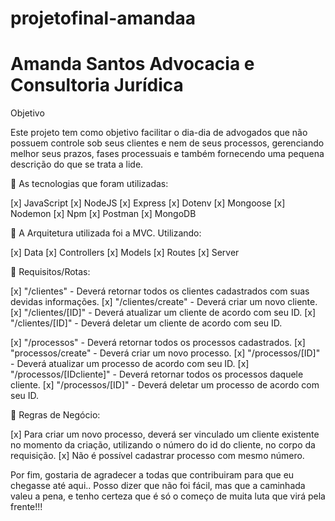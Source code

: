 # projetofinal-amandaa


 # Amanda Santos Advocacia e Consultoria Jurídica



Objetivo

Este projeto tem como objetivo facilitar o dia-dia de advogados que não possuem controle sob seus clientes e nem de seus processos, gerenciando melhor seus prazos, fases processuais e também fornecendo uma pequena descrição do que se trata a lide.


:triangular_flag_on_post: As tecnologias que foram utilizadas:


[x] JavaScript
[x] NodeJS
[x] Express
[x] Dotenv
[x] Mongoose
[x] Nodemon
[x] Npm
[x] Postman
[x] MongoDB

:triangular_flag_on_post: A Arquitetura utilizada foi a MVC. Utilizando:

[x] Data
[x] Controllers
[x] Models
[x] Routes
[x] Server 

:triangular_flag_on_post: Requisitos/Rotas:

[x] "/clientes" - Deverá retornar todos os clientes cadastrados com suas devidas informações.
[x] "/clientes/create" - Deverá criar um novo cliente.
[x] "/clientes/[ID]" - Deverá atualizar um cliente de acordo com seu ID.
[x] "/clientes/[ID]" - Deverá deletar um cliente de acordo com seu ID.

[x] "/processos" - Deverá retornar todos os processos cadastrados.
[x] "processos/create" - Deverá criar um novo processo.
[x] "/processos/[ID]" - Deverá atualizar um processo de acordo com seu ID.
[x] "/processos/[IDcliente]" - Deverá retornar todos os processos daquele cliente.
[x] "/processos/[ID]" - Deverá deletar um processo de acordo com seu ID.


:triangular_flag_on_post: Regras de Negócio: 

[x] Para criar um novo processo, deverá ser vinculado um cliente existente no momento da criação, utilizando o número do id do cliente, no corpo da requisição.
[x] Não é possível cadastrar processo com mesmo número.












Por fim, gostaria de agradecer a todas que contribuiram para que eu chegasse até aqui.. Posso dizer que não foi fácil, mas que a caminhada valeu a pena, e tenho certeza que é só o começo de muita luta que virá pela frente!!!



